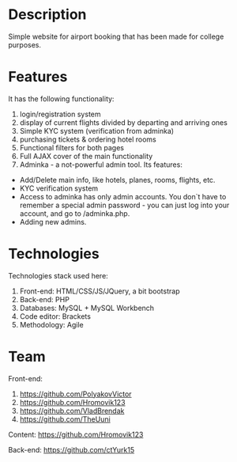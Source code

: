 # Description
Simple website for airport booking that has been made for college purposes. 

# Features
It has the following functionality:
1. login/registration system
1. display of current flights divided by departing and arriving ones
1. Simple KYC system (verification from adminka)
1. purchasing tickets & ordering hotel rooms
1. Functional filters for both pages
1. Full AJAX cover of the main functionality
1. Adminka - a not-powerful admin tool. Its features:
* Add/Delete main info, like hotels, planes, rooms, flights, etc.
* KYC verification system
* Access to adminka has only admin accounts. You don`t have to remember a special admin password - you can just log into your account,
and go to /adminka.php.
* Adding new admins. 

# Technologies
Technologies stack used here:
1. Front-end: HTML/CSS/JS/JQuery, a bit bootstrap
1. Back-end: PHP 
1. Databases: MySQL + MySQL Workbench
1. Code editor: Brackets
1. Methodology: Agile

# Team
Front-end: 
1. https://github.com/PolyakovVictor
1. https://github.com/Hromovik123
1. https://github.com/VladBrendak
1. https://github.com/TheUuni

Content: https://github.com/Hromovik123

Back-end: https://github.com/ctYurk15

